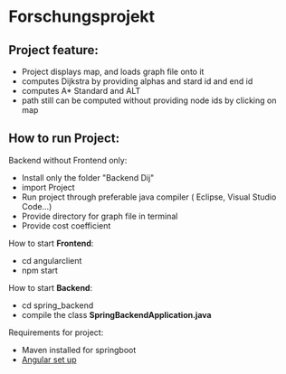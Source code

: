 # Forschungsprojekt


## Project feature:

- Project displays map, and loads graph file onto it
- computes Dijkstra by providing alphas and stard id and end id
- computes A* Standard and ALT
- path still can be computed without providing node ids by clicking on map

## How to run Project:  
  Backend without Frontend only:
  - Install only the folder "Backend Dij"
  - import Project
  - Run project through preferable java compiler ( Eclipse, Visual Studio Code...)
  - Provide directory for graph file in terminal
  - Provide cost coefficient

How to start **Frontend**:
  - cd angularclient
  - npm start

How to start **Backend**:
- cd spring_backend
- compile the class **SpringBackendApplication.java**

Requirements for project:
- Maven installed for springboot
- [Angular set up](https://angular.io/guide/setup-local)
